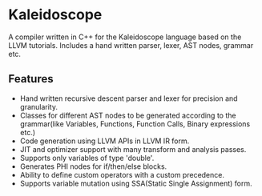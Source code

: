 Kaleidoscope
=

A compiler written in C++ for the Kaleidoscope language based on the LLVM tutorials. Includes a hand written parser, lexer, AST nodes, grammar etc.

Features
-
- Hand written recursive descent parser and lexer for precision and granularity.
- Classes for different AST nodes to be generated according to the grammar(like Variables, Functions, Function Calls, Binary expressions etc.)
- Code generation using LLVM APIs in LLVM IR form.
- JIT and optimizer support with many transform and analysis passes.
- Supports only variables of type 'double'.
- Generates PHI nodes for if/then/else blocks.
- Ability to define custom operators with a custom precedence.
- Supports variable mutation using SSA(Static Single Assignment) form.
